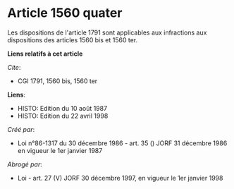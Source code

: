 # Article 1560 quater

Les dispositions de l'article 1791 sont applicables aux infractions aux dispositions des articles 1560 bis et 1560 ter.

**Liens relatifs à cet article**

_Cite_:

  - CGI 1791, 1560 bis, 1560 ter

**Liens**:

  - HISTO: Edition du 10 août 1987
  - HISTO: Edition du 22 avril 1998

_Créé par_:

  - Loi n°86-1317 du 30 décembre 1986 - art. 35 () JORF 31 décembre 1986 en vigueur le 1er janvier 1987

_Abrogé par_:

  - Loi - art. 27 (V) JORF 30 décembre 1997, en vigueur le 1er janvier 1998
